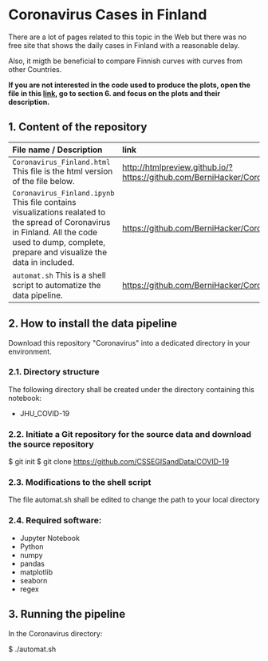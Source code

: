 # Coronavirus Cases in Finland

There are a lot of pages related to this topic in the Web but there was no free site that shows the daily cases in Finland with a reasonable delay.

Also, it migth be beneficial to compare Finnish curves with curves from other Countries.

**If you are not interested in the code used to produce the plots, open the file in this [link](http://htmlpreview.github.io/?https://github.com/BerniHacker/Coronavirus/blob/master/Coronavirus_Finland.html), go to section 6. and focus on the plots and their description.**

## 1. Content of the repository

File name / Description | link
:---|:---
<code>Coronavirus_Finland.html</code> This file is the html version of the file below. | http://htmlpreview.github.io/?https://github.com/BerniHacker/Coronavirus/blob/master/Coronavirus_Finland.html
<code>Coronavirus_Finland.ipynb</code> This file contains visualizations realated to the spread of Coronavirus in Finland. All the code used to dump, complete, prepare and visualize the data in included. | https://github.com/BerniHacker/Coronavirus/blob/master/Coronavirus_Finland.ipynb
<code>automat.sh</code> This is a shell script to automatize the data pipeline. | https://github.com/BerniHacker/Coronavirus/blob/master/automat.sh

## 2. How to install the data pipeline

Download this repository "Coronavirus" into a dedicated directory in your environment.

### 2.1. Directory structure

The following directory shall be created under the directory containing this notebook:

- JHU_COVID-19

### 2.2. Initiate a Git repository for the source data and download the source repository

$ git init
$ git clone https://github.com/CSSEGISandData/COVID-19

### 2.3. Modifications to the shell script

The file automat.sh shall be edited to change the path to your local directory

### 2.4. Required software:

- Jupyter Notebook
- Python
- numpy
- pandas
- matplotlib
- seaborn
- regex

## 3. Running the pipeline

In the Coronavirus directory:

$ ./automat.sh
